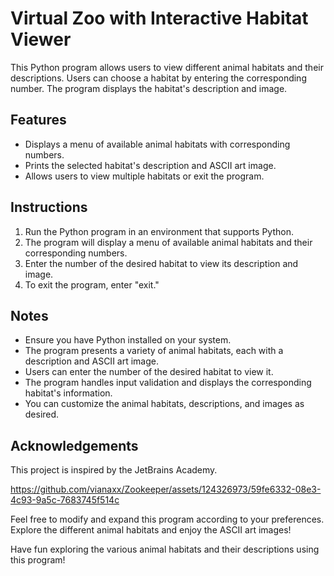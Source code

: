 # Virtual Zoo with Interactive Habitat Viewer

This Python program allows users to view different animal habitats and their descriptions. Users can choose a habitat by entering the corresponding number. The program displays the habitat's description and image.

## Features

- Displays a menu of available animal habitats with corresponding numbers.
- Prints the selected habitat's description and ASCII art image.
- Allows users to view multiple habitats or exit the program.

## Instructions

1. Run the Python program in an environment that supports Python.
2. The program will display a menu of available animal habitats and their corresponding numbers.
3. Enter the number of the desired habitat to view its description and image.
4. To exit the program, enter "exit."

## Notes

- Ensure you have Python installed on your system.
- The program presents a variety of animal habitats, each with a description and ASCII art image.
- Users can enter the number of the desired habitat to view it.
- The program handles input validation and displays the corresponding habitat's information.
- You can customize the animal habitats, descriptions, and images as desired.

## Acknowledgements

This project is inspired by the JetBrains Academy.

https://github.com/vianaxx/Zookeeper/assets/124326973/59fe6332-08e3-4c93-9a5c-7683745f514c

Feel free to modify and expand this program according to your preferences. Explore the different animal habitats and enjoy the ASCII art images!

Have fun exploring the various animal habitats and their descriptions using this program!

